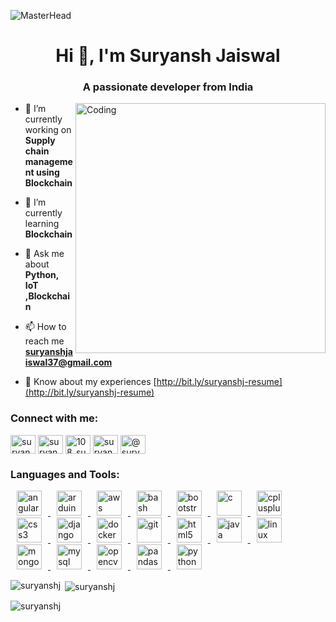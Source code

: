 ![MasterHead](https://mir-s3-cdn-cf.behance.net/project_modules/1400/6c0f9b95746151.5e9ecde69599e.gif)
<h1 align="center">Hi 👋, I'm Suryansh Jaiswal</h1>
<h3 align="center">A passionate developer from India</h3>
<img align="right" alt="Coding" width="400" src="https://th.bing.com/th/id/R.436be1cf99ccdc2b2a85ddac79b952f0?rik=HalCZYdEMVBy2g&riu=http%3a%2f%2fwww.ipvision.ca%2fimg%2fsolution%2fblockchain.gif&ehk=HaTa3ZSFB8xISFHBMPI%2b6W7bpVkZmcxaz8X%2b8%2bmOxK4%3d&risl=&pid=ImgRaw&r=0">

- 🔭 I’m currently working on **Supply chain management using Blockchain**

- 🌱 I’m currently learning **Blockchain**

- 💬 Ask me about **Python, IoT ,Blockchain**

- 📫 How to reach me **suryanshjaiswal37@gmail.com**

- 📄 Know about my experiences [http://bit.ly/suryanshj-resume](http://bit.ly/suryanshj-resume)

<h3 align="left">Connect with me:</h3>
<p align="left">
<a href="https://linkedin.com/in/suryanshj" target="blank"><img align="center" src="https://www.svgrepo.com/show/521725/linkedin.svg" alt="suryanshj" height="30" width="40" /></a>
<a href="https://www.codechef.com/users/suryansh_37" target="blank"><img align="center" src="https://cdn.jsdelivr.net/npm/simple-icons@3.1.0/icons/codechef.svg" alt="suryansh_37" height="30" width="40" /></a>
<a href="https://www.hackerrank.com/108_suryansh" target="blank"><img align="center" src="https://www.svgrepo.com/show/443126/brand-hackerrank.svg" alt="108_suryansh" height="30" width="40" /></a>
<a href="https://www.leetcode.com/suryansh_jaiswal" target="blank"><img align="center" src="https://www.svgrepo.com/show/341985/leetcode.svg" alt="suryansh_jaiswal" height="30" width="40" /></a>
<a href="https://www.hackerearth.com/@suryanshjaiswal37" target="blank"><img align="center" src="https://www.svgrepo.com/show/330600/hackerearth.svg" alt="@suryanshjaiswal37" height="30" width="40" /></a>
</p>

<h3 align="left">Languages and Tools:</h3>
<p align="left"> 
<a href="https://angular.io" target="_blank" > <img src="https://www.svgrepo.com/show/452156/angular.svg" alt="angular" width="40" height="40" hspace="10"/> </a> 
<a href="https://www.arduino.cc/" target="_blank" > <img src="https://www.svgrepo.com/show/473549/arduino.svg" alt="arduino" width="40" height="40"  hspace="10"/> </a> 
<a href="https://aws.amazon.com" target="_blank" > <img src="https://www.svgrepo.com/show/376356/aws.svg" alt="aws" width="40" height="40"  hspace="10"/> </a> 
<a href="https://www.gnu.org/software/bash/" target="_blank" > <img src="https://www.vectorlogo.zone/logos/gnu_bash/gnu_bash-icon.svg" alt="bash" width="40" height="40"  hspace="10"/> </a> 
<a href="https://getbootstrap.com" target="_blank" > <img src="https://upload.wikimedia.org/wikipedia/commons/thumb/b/b2/Bootstrap_logo.svg/768px-Bootstrap_logo.svg.png?20210507000024" alt="bootstrap" width="40" height="40"  hspace="10"/> </a>
<a href="https://www.cprogramming.com/" target="_blank" > <img src="https://www.svgrepo.com/show/373482/c.svg" alt="c" width="40" height="40"  hspace="10"/> </a> 
<a href="https://www.w3schools.com/cpp/" target="_blank" > <img src="https://www.svgrepo.com/show/521339/c-plusplus-16.svg" alt="cplusplus" width="40" height="40"  hspace="10"/> </a>
<a href="https://www.w3schools.com/css/" target="_blank" > <img src="https://www.svgrepo.com/show/303481/css-3-logo.svg" alt="css3" width="40" height="40"  hspace="10"/> </a>
<a href="https://www.djangoproject.com/" target="_blank" > <img src="https://www.svgrepo.com/show/373554/django.svg" alt="django" width="40" height="40"  hspace="10"/> </a>
<a href="https://www.docker.com/" target="_blank" > <img src="https://www.svgrepo.com/show/452192/docker.svg" alt="docker" width="40" height="40"  hspace="10"/> </a>
<a href="https://git-scm.com/" target="_blank" > <img src="https://www.svgrepo.com/show/452210/git.svg" alt="git" width="40" height="40"  hspace="10"/> </a>
<a href="https://www.w3.org/html/" target="_blank" > <img src="https://www.svgrepo.com/show/452228/html-5.svg" alt="html5" width="40" height="40"  hspace="10"/> </a>
<a href="https://www.java.com" target="_blank" > <img src="https://www.svgrepo.com/show/452234/java.svg" alt="java" width="40" height="40"  hspace="10"/> </a>
<a href="https://www.linux.org/" target="_blank" > <img src="https://www.svgrepo.com/show/448236/linux.svg" alt="linux" width="40" height="40"  hspace="10"/> </a>
<a href="https://www.mongodb.com/" target="_blank" > <img src="https://www.svgrepo.com/show/331488/mongodb.svg" alt="mongodb" width="40" height="40"  hspace="10"/> </a>
<a href="https://www.mysql.com/" target="_blank" > <img src="https://www.svgrepo.com/show/331761/sql-database-sql-azure.svg" alt="mysql" width="40" height="40"  hspace="10"/> </a>
<a href="https://opencv.org/" target="_blank" > <img src="https://www.vectorlogo.zone/logos/opencv/opencv-icon.svg" alt="opencv" width="40" height="40" hspace="10"/> </a>
<a href="https://pandas.pydata.org/" target="_blank" > <img src="https://www.svgrepo.com/show/306534/pandas.svg" alt="pandas" width="40" height="40" hspace="10"/> </a> 
<a href="https://www.python.org" target="_blank" > <img src="https://www.svgrepo.com/show/452091/python.svg" alt="python" width="40" height="40" hspace="10"/> </a>
	
<p><img align="left" src="https://github-readme-stats.vercel.app/api/top-langs?username=suryanshj&show_icons=true&locale=en&layout=compact" alt="suryanshj" /></p>

<p>&nbsp;<img align="center" src="https://github-readme-stats.vercel.app/api?username=suryanshj&show_icons=true&locale=en" alt="suryanshj" /></p>

<p><img align="center" src="https://github-readme-streak-stats.herokuapp.com/?user=suryanshj&" alt="suryanshj" /></p>
